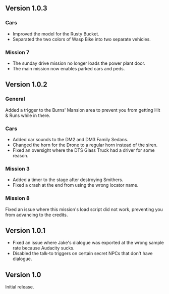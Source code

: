 ## Version 1.0.3
### Cars

- Improved the model for the Rusty Bucket.
- Separated the two colors of Wasp Bike into two separate vehicles.

### Mission 7

- The sunday drive mission no longer loads the power plant door.
- The main mission now enables parked cars and peds.

## Version 1.0.2
### General
Added a trigger to the Burns' Mansion area to prevent you from getting Hit & Runs while in there.

### Cars

- Added car sounds to the DM2 and DM3 Family Sedans.
- Changed the horn for the Drone to a regular horn instead of the siren.
- Fixed an oversight where the DTS Glass Truck had a driver for some reason.

### Mission 3

- Added a timer to the stage after destroying Smithers.
- Fixed a crash at the end from using the wrong locator name.

### Mission 8
Fixed an issue where this mission's load script did not work, preventing you from advancing to the credits.

## Version 1.0.1

- Fixed an issue where Jake's dialogue was exported at the wrong sample rate because Audacity sucks.
- Disabled the talk-to triggers on certain secret NPCs that don't have dialogue.

## Version 1.0
Initial release.